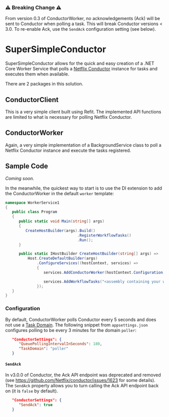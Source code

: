 ### ⚠️ Breaking Change ⚠️

From version 0.3 of ConductorWorker, no acknowledgements (Ack) will be sent to Conductor when polling a task. This will break Conductor versions < 3.0. To re-enable Ack, use the `SendAck` configuration setting (see below).

# SuperSimpleConductor

SuperSimpleConductor allows for the quick and easy creation of a .NET Core Worker Service that polls a [Netflix Conductor](https://netflix.github.io/conductor/) instance for tasks and executes them when available.

There are 2 packages in this solution.

## ConductorClient

This is a very simple client built using Refit. The implemented API functions are limited to what is necessary for polling Netflix Conductor.

## ConductorWorker

Again, a very simple implementation of a BackgroundService class to poll a Netflix Conductor instance and execute the tasks registered.

## Sample Code

_Coming soon._

In the meanwhile, the quickest way to start is to use the DI extension to add the ConductorWorker in the default `worker` template:

```csharp
namespace WorkerService1
{
   public class Program
   {
      public static void Main(string[] args)
      {
         CreateHostBuilder(args).Build()
                                .RegisterWorkflowTasks()
                                .Run();
      }

      public static IHostBuilder CreateHostBuilder(string[] args) =>
          Host.CreateDefaultBuilder(args)
              .ConfigureServices((hostContext, services) =>
              {
                 services.AddConductorWorker(hostContext.Configuration, new Uri("<url of the Conductor api>"));

                 services.AddWorkflowTasks("<assembly containing your worker tasks>");
              });
   }
}
```

### Configuration

By default, ConductorWorker polls Conductor every 5 seconds and does not use a [Task Domain](https://netflix.github.io/conductor/configuration/taskdomains/). The following snippet from `appsettings.json` configures polling to be every 3 minutes for the domain `poller`:

```json
   "ConductorSettings": {
      "QueuePollingIntervalInSeconds": 180,
      "TaskDomain": "poller"
   }
```

#### `SendAck`

In v3.0.0 of Conductor, the Ack API endpoint was deprecated and removed (see https://github.com/Netflix/conductor/issues/1623 for some details). The `SendAck` property allows you to turn calling the Ack API endpoint back on (it is `false` by default).

```json
   "ConductorSettings": {
      "SendAck": true
   }
```
